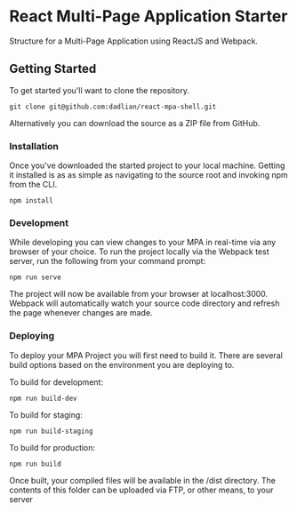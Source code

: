 # React Multi-Page Application Starter

Structure for a Multi-Page Application using ReactJS and Webpack.

## Getting Started

To get started you'll want to clone the repository.

```
git clone git@github.com:dadlian/react-mpa-shell.git
```

Alternatively you can download the source as a ZIP file from GitHub.

### Installation

Once you've downloaded the started project to your local machine. Getting it
installed is as as simple as navigating to the source root and invoking npm
from the CLI.

```
npm install
```

### Development

While developing you can view changes to your MPA in real-time via any browser of
your choice. To run the project locally via the Webpack test server, run the following
from your command prompt:

```
npm run serve
```

The project will now be available from your browser at localhost:3000. Webpack
will automatically watch your source code directory and refresh the page
whenever changes are made.

### Deploying

To deploy your MPA Project you will first need to build it. There are several
build options based on the environment you are deploying to.

To build for development:

```
npm run build-dev
```

To build for staging:

```
npm run build-staging
```

To build for production:

```
npm run build
```

Once built, your compiled files will be available in the /dist directory. The
contents of this folder can be uploaded via FTP, or other means, to your server

